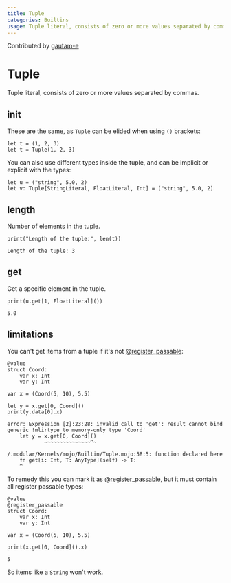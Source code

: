 ```yaml
---
title: Tuple
categories: Builtins
usage: Tuple literal, consists of zero or more values separated by commas.
---
```


Contributed by [gautam-e](https://github.com/gautam-e)

# Tuple
Tuple literal, consists of zero or more values separated by commas.

## init
These are the same, as `Tuple` can be elided when using `()` brackets:


```mojo
let t = (1, 2, 3)
let t = Tuple(1, 2, 3)
```

You can also use different types inside the tuple, and can be implicit or explicit with the types:


```mojo
let u = ("string", 5.0, 2)
let v: Tuple[StringLiteral, FloatLiteral, Int] = ("string", 5.0, 2)
```

## length

Number of elements in the tuple.


```mojo
print("Length of the tuple:", len(t))
```

    Length of the tuple: 3


## get

Get a specific element in the tuple.


```mojo
print(u.get[1, FloatLiteral]())
```

    5.0


## limitations
You can't get items from a tuple if it's not [@register_passable](/guides/decorators/register_passable.md):


```mojo
@value
struct Coord:
    var x: Int
    var y: Int

var x = (Coord(5, 10), 5.5)

let y = x.get[0, Coord]()
print(y.data[0].x)
```

    error: Expression [2]:23:28: invalid call to 'get': result cannot bind generic !mlirtype to memory-only type 'Coord'
        let y = x.get[0, Coord]()
                ~~~~~~~~~~~~~~~^~
    
    /.modular/Kernels/mojo/Builtin/Tuple.mojo:58:5: function declared here
        fn get[i: Int, T: AnyType](self) -> T:
        ^
    


To remedy this you can mark it as [@register_passable](/guides/decorators/register_passable.md), but it must contain all register passable types:


```mojo
@value
@register_passable
struct Coord:
    var x: Int
    var y: Int

var x = (Coord(5, 10), 5.5)

print(x.get[0, Coord]().x)
```

    5


So items like a `String` won't work.
